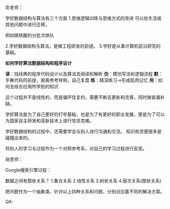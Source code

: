 俞老师：

学好数据结构与算法有三个方面
1.思维逻辑训练与思维方式的改进
可以给生活或其他问题中进行迁移。

例如做核酸的分批次排队

2.学好数据结构与算法，是做工程研发的前提。
3.学好是从事计算机前沿研究的基础。



**如何学好算法数据结构和程序设计**

**读**：找经典的程序代码设计以及算法去阅读和解析
**仿**：模仿写法和逻辑流程
**默**：手撕代码的前提，脱离参考样例，自己复盘
**练**：精深练习->形成肌肉记忆
**用**：如何去综合应用所学到的知识

这个过程并不是线性的，而是循环往复的，需要不断去更新和完善，同时做查漏补缺。

学好算法是为了自己更好的打牢基础，也是为了有更好的职业发展，更是为了可以为国家自主研发和高新技术上进行攻坚克难。

学好数据结构的过程中，还需要学会与别人进行沟通和交流。
知识和灵感很多是碰撞出来的。

将别人的学习与过程作为一个对照参考系，对自己的学习过程进行反思。



翁老师：

Google搜索引擎过程：

数据之间有那些关系？
1.集合关系
2.线性关系
3.树状关系
4.层次关系(图状关系)

把问题作为一个抽象类，针对以上四种关系和问题，分别对应着不同的解决方案。



QA:


